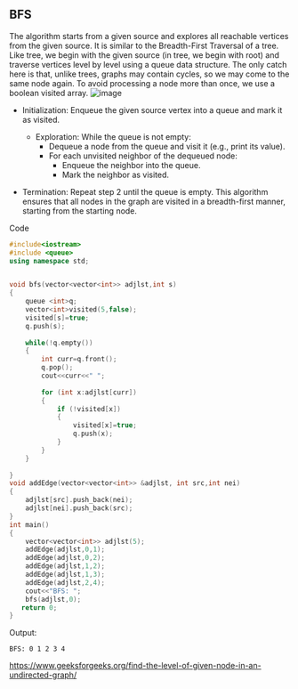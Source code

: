 ## BFS
The algorithm starts from a given source and explores all reachable vertices from the given source. It is similar to the Breadth-First Traversal of a tree. Like tree, we begin with the given source (in tree, we begin with root) and traverse vertices level by level using a queue data structure. The only catch here is that, unlike trees, graphs may contain cycles, so we may come to the same node again. To avoid processing a node more than once, we use a boolean visited array.
![image](https://github.com/user-attachments/assets/6824943f-60ce-48c3-a101-a828984e0944)

- Initialization: Enqueue the given source vertex into a queue and mark it as visited.

  - Exploration: While the queue is not empty:
    - Dequeue a node from the queue and visit it (e.g., print its value).
    - For each unvisited neighbor of the dequeued node:
      - Enqueue the neighbor into the queue.
      - Mark the neighbor as visited.
- Termination: Repeat step 2 until the queue is empty.
This algorithm ensures that all nodes in the graph are visited in a breadth-first manner, starting from the starting node.

Code 
```cpp
#include<iostream>
#include <queue>
using namespace std;


void bfs(vector<vector<int>> adjlst,int s)
{
    queue <int>q;
    vector<int>visited(5,false);
    visited[s]=true;
    q.push(s);
    
    while(!q.empty())
    {
        int curr=q.front();
        q.pop();
        cout<<curr<<" ";
        
        for (int x:adjlst[curr])
        {
            if (!visited[x])
            {
                visited[x]=true;
                q.push(x);
            }
        }
    }
    
}
void addEdge(vector<vector<int>> &adjlst, int src,int nei)
{
    adjlst[src].push_back(nei);
    adjlst[nei].push_back(src);
}
int main()
{
    vector<vector<int>> adjlst(5);
    addEdge(adjlst,0,1);
    addEdge(adjlst,0,2);
    addEdge(adjlst,1,2);
    addEdge(adjlst,1,3);
    addEdge(adjlst,2,4);
    cout<<"BFS: ";
    bfs(adjlst,0);
   return 0; 
}
```
Output:
```
BFS: 0 1 2 3 4
```
https://www.geeksforgeeks.org/find-the-level-of-given-node-in-an-undirected-graph/
